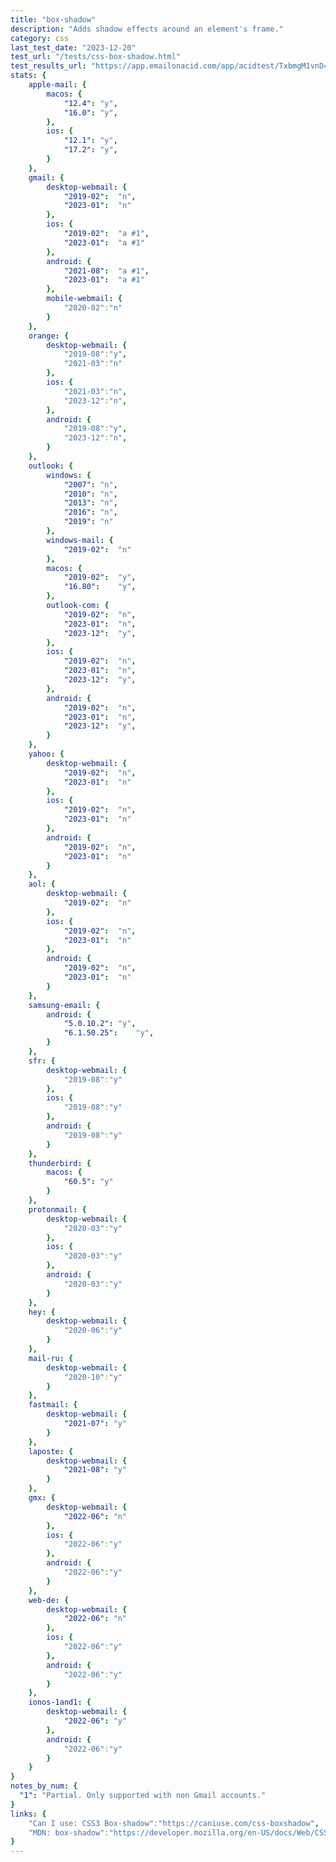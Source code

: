 ```yaml
---
title: "box-shadow"
description: "Adds shadow effects around an element's frame."
category: css
last_test_date: "2023-12-20"
test_url: "/tests/css-box-shadow.html"
test_results_url: "https://app.emailonacid.com/app/acidtest/TxbmgM1vnD44aLEEOdI06riwAqm3qmfet8jFoYTQ65bRp/list"
stats: {
	apple-mail: {
		macos: {
			"12.4": "y",
			"16.0": "y",
		},
		ios: {
			"12.1":	"y",
			"17.2":	"y",
		}
	},
	gmail: {
		desktop-webmail: {
			"2019-02":	"n",
			"2023-01":	"n"
		},
		ios: {
			"2019-02":	"a #1",
			"2023-01":	"a #1"
		},
		android: {
			"2021-08":	"a #1",
			"2023-01":	"a #1"
		},
        mobile-webmail: {
            "2020-02":"n"
        }
	},
    orange: {
        desktop-webmail: {
            "2019-08":"y",
            "2021-03":"n"
        },
        ios: {
            "2021-03":"n",
            "2023-12":"n",
        },
        android: {
            "2019-08":"y",
            "2023-12":"n",
        }
    },
	outlook: {
		windows: {
			"2007": "n",
			"2010": "n",
			"2013": "n",
			"2016": "n",
			"2019": "n"
		},
		windows-mail: {
			"2019-02":	"n"
		},
		macos: {
			"2019-02":	"y",
			"16.80":	"y",
		},
		outlook-com: {
			"2019-02":	"n",
			"2023-01":	"n",
			"2023-12":	"y",
		},
		ios: {
			"2019-02":	"n",
			"2023-01":	"n",
			"2023-12":	"y",
		},
		android: {
			"2019-02":	"n",
			"2023-01":	"n",
			"2023-12":	"y",
		}
	},
	yahoo: {
		desktop-webmail: {
			"2019-02":	"n",
			"2023-01":	"n"
		},
		ios: {
			"2019-02":	"n",
			"2023-01":	"n"
		},
		android: {
			"2019-02":	"n",
			"2023-01":	"n"
		}
	},
	aol: {
		desktop-webmail: {
			"2019-02":	"n"
		},
		ios: {
			"2019-02":	"n",
			"2023-01":	"n"
		},
		android: {
			"2019-02":	"n",
			"2023-01":	"n"
		}
	},
	samsung-email: {
		android: {
			"5.0.10.2":	"y",
			"6.1.50.25":	"y",
		}
	},
    sfr: {
        desktop-webmail: {
            "2019-08":"y"
        },
        ios: {
            "2019-08":"y"
        },
        android: {
            "2019-08":"y"
        }
    },
	thunderbird: {
		macos: {
			"60.5":	"y"
		}
	},
    protonmail: {
        desktop-webmail: {
            "2020-03":"y"
        },
        ios: {
            "2020-03":"y"
        },
        android: {
            "2020-03":"y"
        }
    },
    hey: {
        desktop-webmail: {
            "2020-06":"y"
        }
    },
    mail-ru: {
        desktop-webmail: {
            "2020-10":"y"
        }
    },
	fastmail: {
		desktop-webmail: {
			"2021-07": "y"
		}
	},
    laposte: {
        desktop-webmail: {
            "2021-08": "y"
        }
    },
    gmx: {
        desktop-webmail: {
            "2022-06": "n"
        },
        ios: {
            "2022-06":"y"
        },
        android: {
            "2022-06":"y"
        }
    },
    web-de: {
        desktop-webmail: {
            "2022-06": "n"
        },
        ios: {
            "2022-06":"y"
        },
        android: {
            "2022-06":"y"
        }
    },
    ionos-1and1: {
        desktop-webmail: {
            "2022-06": "y"
        },
        android: {
            "2022-06":"y"
        }
    }
}
notes_by_num: {
  "1": "Partial. Only supported with non Gmail accounts."
}
links: {
	"Can I use: CSS3 Box-shadow":"https://caniuse.com/css-boxshadow",
	"MDN: box-shadow":"https://developer.mozilla.org/en-US/docs/Web/CSS/box-shadow"
}
---
```

